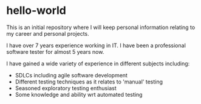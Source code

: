 # hello-world
This is an initial repository where I will keep personal information relating to my career and personal projects. 

I have over 7 years experience working in IT. I have been a professional software tester for almost 5 years now.

I have gained a wide variety of experience in different subjects including:

- SDLCs including agile software development
- Different testing techniques as it relates to 'manual' testing
- Seasoned exploratory testing enthusiast
- Some knowledge and ability wrt automated testing
